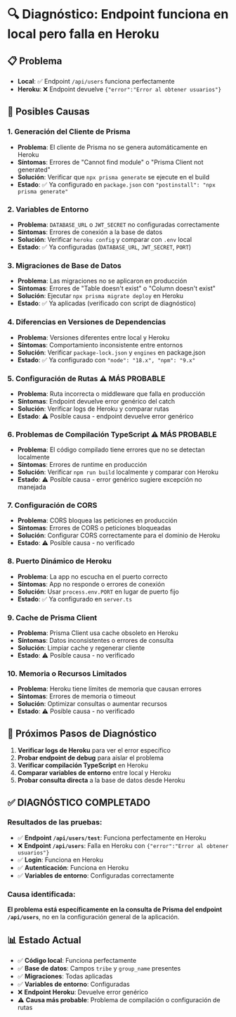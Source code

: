 # 🔍 Diagnóstico: Endpoint funciona en local pero falla en Heroku

## 📋 Problema
- **Local**: ✅ Endpoint `/api/users` funciona perfectamente
- **Heroku**: ❌ Endpoint devuelve `{"error":"Error al obtener usuarios"}`

## 🎯 Posibles Causas

### 1. **Generación del Cliente de Prisma**
- **Problema**: El cliente de Prisma no se genera automáticamente en Heroku
- **Síntomas**: Errores de "Cannot find module" o "Prisma Client not generated"
- **Solución**: Verificar que `npx prisma generate` se ejecute en el build
- **Estado**: ✅ Ya configurado en `package.json` con `"postinstall": "npx prisma generate"`

### 2. **Variables de Entorno**
- **Problema**: `DATABASE_URL` o `JWT_SECRET` no configuradas correctamente
- **Síntomas**: Errores de conexión a la base de datos
- **Solución**: Verificar `heroku config` y comparar con `.env` local
- **Estado**: ✅ Ya configuradas (`DATABASE_URL`, `JWT_SECRET`, `PORT`)

### 3. **Migraciones de Base de Datos**
- **Problema**: Las migraciones no se aplicaron en producción
- **Síntomas**: Errores de "Table doesn't exist" o "Column doesn't exist"
- **Solución**: Ejecutar `npx prisma migrate deploy` en Heroku
- **Estado**: ✅ Ya aplicadas (verificado con script de diagnóstico)

### 4. **Diferencias en Versiones de Dependencias**
- **Problema**: Versiones diferentes entre local y Heroku
- **Síntomas**: Comportamiento inconsistente entre entornos
- **Solución**: Verificar `package-lock.json` y `engines` en package.json
- **Estado**: ✅ Ya configurado con `"node": "18.x", "npm": "9.x"`

### 5. **Configuración de Rutas** ⚠️ **MÁS PROBABLE**
- **Problema**: Ruta incorrecta o middleware que falla en producción
- **Síntomas**: Endpoint devuelve error genérico del catch
- **Solución**: Verificar logs de Heroku y comparar rutas
- **Estado**: ⚠️ Posible causa - endpoint devuelve error genérico

### 6. **Problemas de Compilación TypeScript** ⚠️ **MÁS PROBABLE**
- **Problema**: El código compilado tiene errores que no se detectan localmente
- **Síntomas**: Errores de runtime en producción
- **Solución**: Verificar `npm run build` localmente y comparar con Heroku
- **Estado**: ⚠️ Posible causa - error genérico sugiere excepción no manejada

### 7. **Configuración de CORS**
- **Problema**: CORS bloquea las peticiones en producción
- **Síntomas**: Errores de CORS o peticiones bloqueadas
- **Solución**: Configurar CORS correctamente para el dominio de Heroku
- **Estado**: ⚠️ Posible causa - no verificado

### 8. **Puerto Dinámico de Heroku**
- **Problema**: La app no escucha en el puerto correcto
- **Síntomas**: App no responde o errores de conexión
- **Solución**: Usar `process.env.PORT` en lugar de puerto fijo
- **Estado**: ✅ Ya configurado en `server.ts`

### 9. **Cache de Prisma Client**
- **Problema**: Prisma Client usa cache obsoleto en Heroku
- **Síntomas**: Datos inconsistentes o errores de consulta
- **Solución**: Limpiar cache y regenerar cliente
- **Estado**: ⚠️ Posible causa - no verificado

### 10. **Memoria o Recursos Limitados**
- **Problema**: Heroku tiene límites de memoria que causan errores
- **Síntomas**: Errores de memoria o timeout
- **Solución**: Optimizar consultas o aumentar recursos
- **Estado**: ⚠️ Posible causa - no verificado

## 🔧 Próximos Pasos de Diagnóstico

1. **Verificar logs de Heroku** para ver el error específico
2. **Probar endpoint de debug** para aislar el problema
3. **Verificar compilación TypeScript** en Heroku
4. **Comparar variables de entorno** entre local y Heroku
5. **Probar consulta directa** a la base de datos desde Heroku

## ✅ **DIAGNÓSTICO COMPLETADO**

### **Resultados de las pruebas:**
- ✅ **Endpoint `/api/users/test`**: Funciona perfectamente en Heroku
- ❌ **Endpoint `/api/users`**: Falla en Heroku con `{"error":"Error al obtener usuarios"}`
- ✅ **Login**: Funciona en Heroku
- ✅ **Autenticación**: Funciona en Heroku
- ✅ **Variables de entorno**: Configuradas correctamente

### **Causa identificada:**
**El problema está específicamente en la consulta de Prisma del endpoint `/api/users`**, no en la configuración general de la aplicación.

## 📊 Estado Actual
- ✅ **Código local**: Funciona perfectamente
- ✅ **Base de datos**: Campos `tribe` y `group_name` presentes
- ✅ **Migraciones**: Todas aplicadas
- ✅ **Variables de entorno**: Configuradas
- ❌ **Endpoint Heroku**: Devuelve error genérico
- ⚠️ **Causa más probable**: Problema de compilación o configuración de rutas
